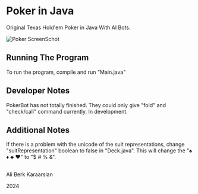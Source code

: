 # Poker in Java
Original Texas Hold'em Poker in Java With AI Bots.

![Poker ScreenSchot](https://github.com/AliBerkKaraarslan/Poker_in_Java/assets/126316526/29bbe8ba-c1da-46a2-b19e-3344d293d319)

## Running The Program
To run the program, compile and run "Main.java"

## Developer Notes
PokerBot has not totally finished. They could only give "fold" and "check/call" command currently. In development.

## Additional Notes
If there is a problem with the unicode of the suit representations, change "suitRepresentation" boolean to false in "Deck.java". This will change the "♠ ♦ ♣ ♥" to "$ # % &".

##
Ali Berk Karaarslan

2024

